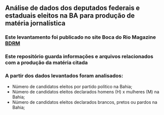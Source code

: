 ## Análise de dados dos deputados federais e estaduais eleitos na BA para produção de matéria jornalística

### Este levantamento foi publicado no site Boca do Rio Magazine [BDRM](http://bocadoriomagazine.com.br/confira-lista-dos-politicos-eleitos-e-balanco-das-eleicoes-na-bahia/)
### Este repositório guarda informações e arquivos relacionados com a produção da matéria citada

### A partir dos dados levantados foram analisados:
* Número de candidatos eleitos por partido político na Bahia;
* Número de candidatos eleitos declarados homens (H) x mulheres (M) na Bahia;
* Número de candidatos eleitos declarados brancos, pretos ou pardos na Bahia;
